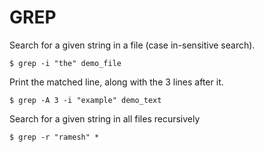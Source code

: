 # GREP

Search for a given string in a file \(case in-sensitive search\).

```text
$ grep -i "the" demo_file
```

Print the matched line, along with the 3 lines after it.

```text
$ grep -A 3 -i "example" demo_text
```

Search for a given string in all files recursively

```text
$ grep -r "ramesh" *
```

